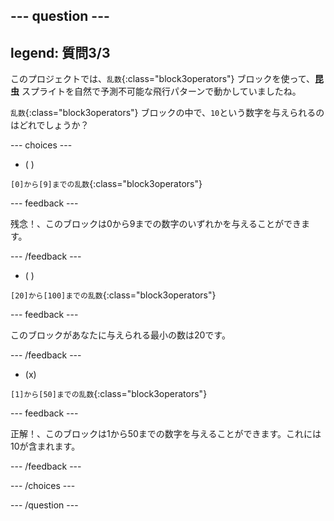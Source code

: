 
--- question ---
---
legend: 質問3/3
---

このプロジェクトでは、`乱数`{:class="block3operators"} ブロックを使って、**昆虫** スプライトを自然で予測不可能な飛行パターンで動かしていましたね。

`乱数`{:class="block3operators"} ブロックの中で、`10`という数字を与えられるのはどれでしょうか？

--- choices ---

- ( )

`[0]から[9]までの乱数`{:class="block3operators"}

  --- feedback ---

  残念！、このブロックは0から9までの数字のいずれかを与えることができます。

  --- /feedback ---

- ( )

`[20]から[100]までの乱数`{:class="block3operators"}

  --- feedback ---

このブロックがあなたに与えられる最小の数は20です。

  --- /feedback ---

- (x)

`[1]から[50]までの乱数`{:class="block3operators"}

  --- feedback ---

正解！、このブロックは1から50までの数字を与えることができます。これには10が含まれます。

  --- /feedback ---

--- /choices ---

--- /question ---
